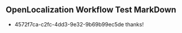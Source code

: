 ## OpenLocalization Workflow Test MarkDown
* 4572f7ca-c2fc-4dd3-9e32-9b69b99ec5de 
thanks!<!--HONumber=Mar16_HO4-->
